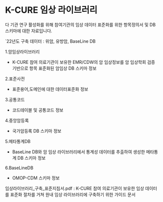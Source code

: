 # K-CURE 임상 라이브러리

다 기관 연구 활성화를 위해 참여기관의 임상 데이터 표준화를 위한 항목정의서 및 DB 스키마에 대한 자료입니다. 

  `22년도 구축 데이터 : 위암, 유방암, BaseLine DB

1.암임상라이브러리
  - K-CURE 참여 의료기관이 보유한 EMR/CDW의 암 임상정보를 암 임상학회 검증 기반으로 항목 표준화된 암임상 DB 스키마 정보
  
2.표준사전
  - 표준용어,도메인에 대한 데이터표준화 정보
  
3.공통코드
  - 코드테이블 및 공통코드 정보
  
4.중앙암등록
  - 국가암등록 DB 스키마 정보
  
5.메타통계DB
  - BaseLine DB와 암 임상 라이브러리에서 통계성 데이터를 추출하여 생성한 메타통계 DB 스키마 정보
  
6.BaseLineDB
  - OMOP-CDM 스키마 정보

임상라이브러리_구축_표준지침서.pdf : K-CURE 참여 의료기관이 보유한 임상 데이터를 표준화 절차를 거쳐 원내 임상 라이브러리에 구축하기 위한 가이드 문서
